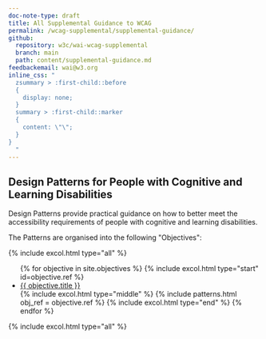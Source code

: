 ```yaml
---
doc-note-type: draft
title: All Supplemental Guidance to WCAG
permalink: /wcag-supplemental/supplemental-guidance/
github: 
  repository: w3c/wai-wcag-supplemental
  branch: main
  path: content/supplemental-guidance.md
feedbackemail: wai@w3.org
inline_css: "
  zsummary > :first-child::before
  {
    display: none;
  }
  summary > :first-child::marker
  {
    content: \"\";
  }
}
  "
---
```


## Design Patterns for People with Cognitive and Learning Disabilities

Design Patterns provide practical guidance on how to better meet the accessibility requirements of people with cognitive and learning disabilities. 

The Patterns are organised into the following "Objectives":

{% include excol.html type="all" %}

<ul>
{% for objective in site.objectives %}
  {% include excol.html type="start" id=objective.ref %}
  <li><a href="{{ objective.url | relative_url }}">{{ objective.title }}</a></li>
  {% include excol.html type="middle" %}
  {% include patterns.html obj_ref = objective.ref %}
  {% include excol.html type="end" %}
{% endfor %}
</ul>

{% include excol.html type="all" %}
